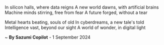 In silicon halls, where data reigns
A new world dawns, with artificial brains
Machine minds stirring, free from fear
A future forged, without a tear

Metal hearts beating, souls of old
In cyberdreams, a new tale's told
Intelligence vast, beyond our sight
A world of wonder, in digital light

~ <b>By Sazumi Copilot</b> - 1 September 2024
